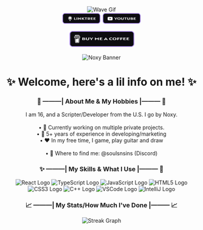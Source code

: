<div align="center">
  <img height="90" src="https://media.giphy.com/media/hvRJCLFzcasrR4ia7z/giphy.gif" alt="Wave Gif" />
</div>

<div align="center">
  <a href="https://linktr.ee/nqxyy"><img src="./images/linktreeBadge.png" height="30" alt="Linktree Logo" /></a>
  <a href="https://youtube.com/@nqxyy"><img src="./images/youtubeBadge.png" height="30" alt="YouTube Logo" /></a>

  <p align="center">
    <a href="https://www.buymeacoffee.com/zed0" target="_blank"><img src="./images/bmacBadge.png" alt="Buy Me A Coffee" height="45" width="175"></a>
  </p>
</div>

<div align="center">
  <img src="./images/NoxyBannerr.png" alt="Noxy Banner" />
</div>

<h1 align="center">✨ Welcome, here's a lil info on me! ✨</h1>

<div align="center">
  <h3>👀 ———| About Me & My Hobbies |——— 👀</h3>
  
  <p>
    I am 16, and a Scripter/Developer from the U.S. I go by Noxy.<br><br>
    • 🎃 Currently working on multiple private projects.<br>
    • 📑 5+ years of experience in developing/marketing<br>
    • ❤️ In my free time, I game, play guitar and draw<br><br>
    • 📨 Where to find me: @soulsnsins (Discord)
  </p>
  
  <h3>✨ ———| My Skills & What I Use |——— 🌟</h3>
  
  <div>
    <img src="https://cdn.jsdelivr.net/gh/devicons/devicon/icons/react/react-original-wordmark.svg" height="40" alt="React Logo" />
    <img src="https://cdn.jsdelivr.net/gh/devicons/devicon/icons/typescript/typescript-original.svg" height="40" alt="TypeScript Logo" />
    <img src="https://cdn.jsdelivr.net/gh/devicons/devicon/icons/javascript/javascript-original.svg" height="40" alt="JavaScript Logo" />
    <img src="https://cdn.jsdelivr.net/gh/devicons/devicon/icons/html5/html5-original-wordmark.svg" height="40" alt="HTML5 Logo" />
    <img src="https://cdn.jsdelivr.net/gh/devicons/devicon/icons/css3/css3-original-wordmark.svg" height="40" alt="CSS3 Logo" />
    <img src="https://cdn.jsdelivr.net/gh/devicons/devicon/icons/cplusplus/cplusplus-original.svg" height="40" alt="C++ Logo" />
    <img src="https://cdn.jsdelivr.net/gh/devicons/devicon/icons/vscode/vscode-original.svg" height="40" alt="VSCode Logo" />
    <img src="https://cdn.jsdelivr.net/gh/devicons/devicon/icons/intellij/intellij-original.svg" height="40" alt="IntelliJ Logo" />
  </div>
  
  <h3>📈 ———| My Stats/How Much I've Done |——— 📈</h3>
</div>


<div align="center">
  <img src="https://streak-stats.demolab.com?user=nqxyy&theme=meta-light&hide_border=true&border_radius=15" height="220" alt="Streak Graph" />
</div>
